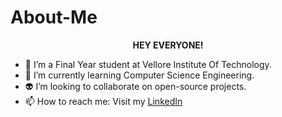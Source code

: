 # About-Me
<p align="center"><b>HEY EVERYONE!</b></p>


- 🔭 I’m a Final Year student at Vellore Institute Of Technology.
- 🌱 I’m currently learning Computer Science Engineering.
- 👽 I’m looking to collaborate on open-source projects.
- 📫 How to reach me: Visit my [LinkedIn](https://www.linkedin.com/in/abhiman-gautam-3b20671ba/)

